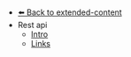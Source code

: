 - [⬅️ Back to extended-content](../README.md)
- Rest api
  - [Intro](./Intro.md "Intro")
  - [Links](./Links.md "Links")

